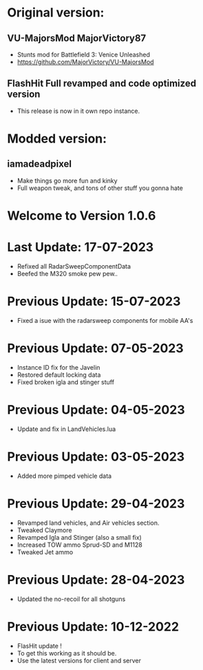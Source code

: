 # Original version:
## VU-MajorsMod MajorVictory87
- Stunts mod for Battlefield 3: Venice Unleashed
- https://github.com/MajorVictory/VU-MajorsMod

## FlashHit Full revamped and code optimized version
- This release is now in it own repo instance.

# Modded version:
## iamadeadpixel
- Make things go more fun and kinky
- Full weapon tweak, and tons of other stuff you gonna hate

# Welcome to Version 1.0.6
# Last Update: 17-07-2023
- Refixed all RadarSweepComponentData
- Beefed the M320 smoke pew pew..

# Previous Update: 15-07-2023
- Fixed a isue with the radarsweep components for mobile AA's

# Previous Update: 07-05-2023
- Instance ID fix for the Javelin
- Restored default locking data
- Fixed broken igla and stinger stuff

# Previous Update: 04-05-2023
- Update and fix in LandVehicles.lua

# Previous Update: 03-05-2023
- Added more pimped vehicle data

# Previous Update: 29-04-2023
- Revamped land vehicles, and Air vehicles section.
- Tweaked Claymore
- Revamped Igla and Stinger (also a small fix)
- Increased TOW ammo Sprud-SD and M1128
- Tweaked Jet ammo

# Previous Update: 28-04-2023
- Updated the no-recoil for all shotguns

# Previous Update: 10-12-2022
- FlasHit update !
- To get this working as it should be.
- Use the latest versions for client and server



